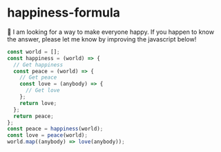 # happiness-formula

👀 I am looking for a way to make everyone happy. If you happen to know the answer, please let me know by improving the javascript below!


```javascript
const world = [];
const happiness = (world) => {
  // Get happiness
  const peace = (world) => {
    // Get peace
    const love = (anybody) => {
      // Get love
    };
    return love;
  };
  return peace;
};
const peace = happiness(world);
const love = peace(world);
world.map((anybody) => love(anybody));

```
